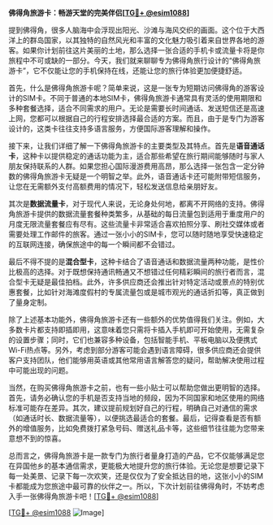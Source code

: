 **佛得角旅游卡：畅游天堂的完美伴侣[[TG💪+ @esim1088](https://t.me/s/esim1088)]**

提到佛得角，很多人脑海中会浮现出阳光、沙滩与海风交织的画面。这个位于大西洋上的群岛国家，以其独特的自然风光和丰富的文化魅力吸引着来自世界各地的游客。如果你计划前往这片美丽的土地，那么选择一张合适的手机卡或流量卡将是你旅程中不可或缺的一部分。今天，我们就来聊聊专为佛得角旅行设计的“佛得角旅游卡”，它不仅能让您的手机保持在线，还能让您的旅行体验更加便捷舒适。

首先，什么是佛得角旅游卡呢？简单来说，这是一张专为短期访问佛得角的游客设计的SIM卡。不同于普通的本地SIM卡，佛得角旅游卡通常具有灵活的使用期限和多种套餐选择，适合不同需求的用户。无论是需要长时间通话、发送短信还是高速上网，您都可以根据自己的行程安排选择最合适的方案。而且，由于是专门为游客设计的，这类卡往往支持多语言服务，方便国际游客理解和操作。

接下来，让我们详细了解一下佛得角旅游卡的主要类型及其特点。首先是**语音通话卡**，这种卡以提供稳定的通话功能为主，适合那些希望在旅行期间能够随时与家人朋友保持联系的人群。如果您担心国际漫游费用高昂，那么选择一张包含一定分钟数的佛得角旅游卡无疑是一个明智之举。此外，语音通话卡还可能附带短信服务，让您在无需额外支付高额费用的情况下，轻松发送信息给亲朋好友。

其次是**数据流量卡**，对于现代人来说，无论身处何地，都离不开网络的支持。佛得角旅游卡提供的数据流量套餐种类繁多，从基础的每日流量包到适用于重度用户的月度无限流量套餐应有尽有。这些流量卡非常适合喜欢拍照分享、刷社交媒体或者需要处理工作邮件的旅客。通过一张小小的SIM卡，您可以随时随地享受快速稳定的互联网连接，确保旅途中的每一个瞬间都不会错过。

最后不得不提的是**混合型卡**，这种卡结合了语音通话和数据流量两种功能，是性价比极高的选择。对于既想保持通讯畅通又不想错过任何精彩瞬间的旅行者而言，混合型卡无疑是最佳拍档。此外，许多供应商还会推出针对特定活动或景点的特别优惠套餐，比如针对海滩度假村的专属流量包或是城市观光的通话折扣等，真正做到了量身定制。

除了上述基本功能外，佛得角旅游卡还有一些额外的优势值得我们关注。例如，大多数卡片都支持即插即用，这意味着您只需将卡插入手机即可开始使用，无需复杂的设置步骤；同时，它们也兼容多种设备，包括智能手机、平板电脑以及便携式Wi-Fi热点等。另外，考虑到部分游客可能会遇到语言障碍，很多供应商还会提供客户支持团队，他们能够用英语或其他常用语言解答您的疑问，帮助解决使用过程中可能出现的问题。

当然，在购买佛得角旅游卡之前，也有一些小贴士可以帮助您做出更明智的选择。首先，请务必确认您的手机是否支持当地的频段，因为不同国家和地区使用的网络标准可能存在差异。其次，建议提前规划好自己的行程，明确自己对通信的需求（如通话时长、数据流量等），以便挑选最适合的套餐。最后，记得查看是否有额外的增值服务，比如免费拨打紧急号码、赠送礼品卡等，这些细节往往能为您带来意想不到的惊喜。

总而言之，佛得角旅游卡是一款专门为旅行者量身打造的产品，它不仅能够满足您在异国他乡的基本通信需求，更能极大地提升您的旅行体验。无论您是想要记录下每一处美景、记录下每一次欢笑，还是仅仅为了安全抵达目的地，这张小小的SIM卡都能成为您旅途中最可靠的伙伴之一。所以，下次计划前往佛得角时，不妨考虑入手一张佛得角旅游卡吧！[[TG💪+ @esim1088](https://t.me/s/esim1088)]

[[TG💪+ @esim1088](https://t.me/s/esim1088) ![Image](https://i.postimg.cc/4NQfJmqS/Snipaste-2025-05-13-00-14-12.png)]